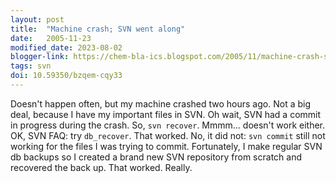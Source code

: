 ```yaml
---
layout: post
title:  "Machine crash; SVN went along"
date:   2005-11-23
modified_date: 2023-08-02
blogger-link: https://chem-bla-ics.blogspot.com/2005/11/machine-crash-svn-went-along.html
tags: svn
doi: 10.59350/bzqem-cqy33
---
```


Doesn't happen often, but my machine crashed two hours ago. Not a big deal, because I have my important files in SVN. Oh wait, SVN had a commit
in progress during the crash. So, `svn recover`. Mmmm... doesn't work either. OK, SVN FAQ: try `db_recover`. That worked. No, it did not:
`svn commit` still not working for the files I was trying to commit. Fortunately, I make regular SVN db backups so I created a brand new
SVN repository from scratch and recovered the back up. That worked. Really.
